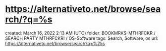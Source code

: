 # https://alternativeto.net/browse/search/?q=%s

created: March 16, 2022 2:13 AM (UTC)
folder: BOOKMRKS-MTHRFCKR / SEARCH PARTY MTHRFCKR! / OS-Software
tags: Search, Software, os
url: https://alternativeto.net/browse/search?q=%25s